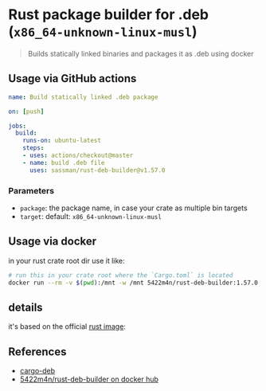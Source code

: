 # Rust package builder for .deb (`x86_64-unknown-linux-musl`)

> Builds statically linked binaries and packages it as .deb using docker

## Usage via GitHub actions

```yaml
name: Build statically linked .deb package

on: [push]

jobs:
  build:
    runs-on: ubuntu-latest
    steps:
    - uses: actions/checkout@master
    - name: build .deb file
      uses: sassman/rust-deb-builder@v1.57.0
```

### Parameters

- `package`: the package name, in case your crate as multiple bin targets
- `target`: default: `x86_64-unknown-linux-musl`

## Usage via docker

in your rust crate root dir use it like:

```sh
# run this in your crate root where the `Cargo.toml` is located
docker run --rm -v $(pwd):/mnt -w /mnt 5422m4n/rust-deb-builder:1.57.0
```

## details

it's based on the official [rust image](https://hub.docker.com/_/rust):

## References

- [cargo-deb](https://crates.io/crates/cargo-deb)
- [5422m4n/rust-deb-builder on docker hub](https://hub.docker.com/r/5422m4n/rust-deb-builder)
